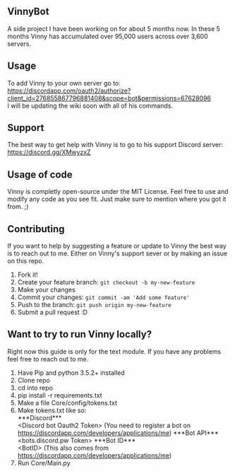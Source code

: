 ## VinnyBot
A side project I have been working on for about 5 months now. In these 5 months Vinny has accumulated over 95,000 users across over 3,600 servers.

## Usage
To add Vinny to your own server go to: https://discordapp.com/oauth2/authorize?client_id=276855867796881408&scope=bot&permissions=67628096  
I will be updating the wiki soon with all of his commands. 

## Support
The best way to get help with Vinny is to go to his support Discord server: https://discord.gg/XMwyzxZ

## Usage of code
Vinny is completly open-source under the MIT License. Feel free to use and modify any code as you see fit. Just make sure to mention where you got it from. ;)

## Contributing
If you want to help by suggesting a feature or update to Vinny the best way is to reach out to me. Either on Vinny's support sever or by making an issue on this repo.

1. Fork it!
2. Create your feature branch: `git checkout -b my-new-feature`
3. Make your changes
4. Commit your changes: `git commit -am 'Add some feature'`
5. Push to the branch: `git push origin my-new-feature`
6. Submit a pull request :D

## Want to try to run Vinny locally?
Right now this guide is only for the text module. If you have any problems feel free to reach out to me.

1. Have Pip and python 3.5.2+ installed
2. Clone repo
3. cd into repo
4. pip install -r requirements.txt
5. Make a file Core/config/tokens.txt
6. Make tokens.txt like so:  
\*\*\*Discord\*\*\*  
\<Discord bot Oauth2 Token\>  (You need to register a bot on https://discordapp.com/developers/applications/me)
\*\*\*Bot API\*\*\*  
\<bots.discord.pw Token\> 
\*\*\*Bot ID\*\*\*  
\<BotID\>  (This also comes from https://discordapp.com/developers/applications/me)
7. Run Core/Main.py
